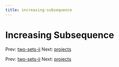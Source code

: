 ```yaml
---
title: increasing-subsequence
---
```




# Increasing Subsequence

Prev: [two-sets-ii](two-sets-ii.md) Next:
[projects](projects.md)

Prev: [two-sets-ii](two-sets-ii.md) Next:
[projects](projects.md)

